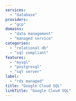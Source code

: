 ```yaml
---
services:
  - "database"
providers:
  - "gcp"
domains:
  - "data management"
  - "managed service"
categories:
  - "relational db"
  - "sql compliant"
features:
  - "mysql"
  - "postgresql"
  - "sql server"
label:
  - "rds managed"
title: "Google Cloud SQL"
linkTitle: "Google Cloud SQL"
---
```

